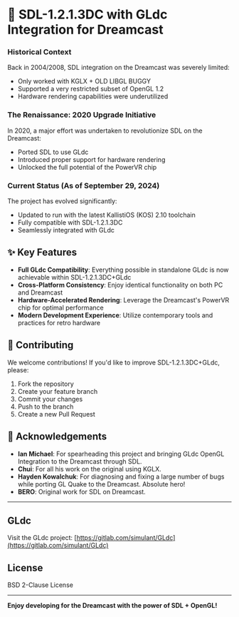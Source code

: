 # 🚀 SDL-1.2.1.3DC with GLdc Integration for Dreamcast

### Historical Context
Back in 2004/2008, SDL integration on the Dreamcast was severely limited:
- Only worked with KGLX + OLD LIBGL BUGGY
- Supported a very restricted subset of OpenGL 1.2
- Hardware rendering capabilities were underutilized

### The Renaissance: 2020 Upgrade Initiative

In 2020, a major effort was undertaken to revolutionize SDL on the Dreamcast:
- Ported SDL to use GLdc
- Introduced proper support for hardware rendering
- Unlocked the full potential of the PowerVR chip

### Current Status (As of September 29, 2024)

The project has evolved significantly:
- Updated to run with the latest KallistiOS (KOS) 2.10 toolchain
- Fully compatible with SDL-1.2.1.3DC
- Seamlessly integrated with GLdc

## ✨ Key Features

- **Full GLdc Compatibility**: Everything possible in standalone GLdc is now achievable within SDL-1.2.1.3DC+GLdc
- **Cross-Platform Consistency**: Enjoy identical functionality on both PC and Dreamcast
- **Hardware-Accelerated Rendering**: Leverage the Dreamcast's PowerVR chip for optimal performance
- **Modern Development Experience**: Utilize contemporary tools and practices for retro hardware

## 🤝 Contributing

We welcome contributions! If you'd like to improve SDL-1.2.1.3DC+GLdc, please:

1. Fork the repository
2. Create your feature branch
3. Commit your changes
4. Push to the branch
5. Create a new Pull Request

## 🙏 Acknowledgements

- **Ian Michael**: For spearheading this project and bringing GLdc OpenGL Integration to the Dreamcast through SDL.
- **Chui**: For all his work on the original using KGLX.
- **Hayden Kowalchuk**: For diagnosing and fixing a large number of bugs while porting GL Quake to the Dreamcast. Absolute hero!
- **BERO**: Original work for SDL on Dreamcast.

---

## GLdc

Visit the GLdc project: [https://gitlab.com/simulant/GLdc](https://gitlab.com/simulant/GLdc)

## License

BSD 2-Clause License

---

**Enjoy developing for the Dreamcast with the power of SDL + OpenGL!**

